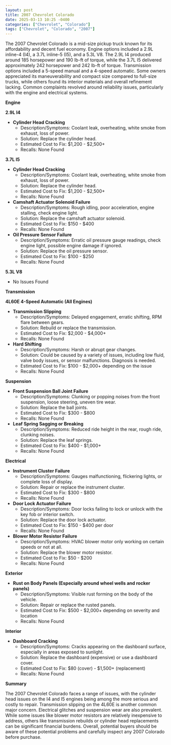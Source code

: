 ```yaml
---
layout: post
title: 2007 Chevrolet Colorado
date: 2025-03-13 10:25 -0400
categories: ["Chevrolet", "Colorado"]
tags: ["Chevrolet", "Colorado", "2007"]
---
```

The 2007 Chevrolet Colorado is a mid-size pickup truck known for its affordability and decent fuel economy. Engine options included a 2.9L inline-4 (I4), a 3.7L inline-5 (I5), and a 5.3L V8. The 2.9L I4 produced around 185 horsepower and 190 lb-ft of torque, while the 3.7L I5 delivered approximately 242 horsepower and 242 lb-ft of torque. Transmission options included a 5-speed manual and a 4-speed automatic. Some owners appreciated its maneuverability and compact size compared to full-size trucks, while others found its interior materials and overall refinement lacking. Common complaints revolved around reliability issues, particularly with the engine and electrical systems.

**Engine**

**2.9L I4**

*   **Cylinder Head Cracking**
    *   Description/Symptoms: Coolant leak, overheating, white smoke from exhaust, loss of power.
    *   Solution: Replace the cylinder head.
    *   Estimated Cost to Fix: $1,200 - $2,500+
    *   Recalls: None Found

**3.7L I5**

*   **Cylinder Head Cracking**
    *   Description/Symptoms: Coolant leak, overheating, white smoke from exhaust, loss of power.
    *   Solution: Replace the cylinder head.
    *   Estimated Cost to Fix: $1,200 - $2,500+
    *   Recalls: None Found
*   **Camshaft Actuator Solenoid Failure**
    * Description/Symptoms: Rough idling, poor acceleration, engine stalling, check engine light.
    * Solution: Replace the camshaft actuator solenoid.
    * Estimated Cost to Fix: $150 - $400
    * Recalls: None Found
*   **Oil Pressure Sensor Failure**
    * Description/Symptoms: Erratic oil pressure gauge readings, check engine light, possible engine damage if ignored.
    * Solution: Replace the oil pressure sensor.
    * Estimated Cost to Fix: $100 - $250
    * Recalls: None Found

**5.3L V8**
* No Issues Found

**Transmission**

**4L60E 4-Speed Automatic (All Engines)**

*   **Transmission Slipping**
    *   Description/Symptoms: Delayed engagement, erratic shifting, RPM flare between gears.
    *   Solution: Rebuild or replace the transmission.
    *   Estimated Cost to Fix: $2,000 - $4,000+
    *   Recalls: None Found
*   **Hard Shifting**
    *   Description/Symptoms: Harsh or abrupt gear changes.
    *   Solution: Could be caused by a variety of issues, including low fluid, valve body issues, or sensor malfunctions. Diagnosis is needed.
    *   Estimated Cost to Fix: $100 - $2,000+ depending on the issue
    *   Recalls: None Found

**Suspension**

*   **Front Suspension Ball Joint Failure**
    *   Description/Symptoms: Clunking or popping noises from the front suspension, loose steering, uneven tire wear.
    *   Solution: Replace the ball joints.
    *   Estimated Cost to Fix: $300 - $800
    *   Recalls: None Found
*   **Leaf Spring Sagging or Breaking**
    *   Description/Symptoms: Reduced ride height in the rear, rough ride, clunking noises.
    *   Solution: Replace the leaf springs.
    *   Estimated Cost to Fix: $400 - $1,000+
    *   Recalls: None Found

**Electrical**

*   **Instrument Cluster Failure**
    *   Description/Symptoms: Gauges malfunctioning, flickering lights, or complete loss of display.
    *   Solution: Repair or replace the instrument cluster.
    *   Estimated Cost to Fix: $300 - $800
    *   Recalls: None Found
*   **Door Lock Actuator Failure**
    *   Description/Symptoms: Door locks failing to lock or unlock with the key fob or interior switch.
    *   Solution: Replace the door lock actuator.
    *   Estimated Cost to Fix: $150 - $400 per door
    *   Recalls: None Found
*   **Blower Motor Resistor Failure**
    *   Description/Symptoms: HVAC blower motor only working on certain speeds or not at all.
    *   Solution: Replace the blower motor resistor.
    *   Estimated Cost to Fix: $50 - $200
    *   Recalls: None Found

**Exterior**

*   **Rust on Body Panels (Especially around wheel wells and rocker panels)**
    *   Description/Symptoms: Visible rust forming on the body of the vehicle.
    *   Solution: Repair or replace the rusted panels.
    *   Estimated Cost to Fix: $500 - $2,000+ depending on severity and location
    *   Recalls: None Found

**Interior**

*   **Dashboard Cracking**
    *   Description/Symptoms: Cracks appearing on the dashboard surface, especially in areas exposed to sunlight.
    *   Solution: Replace the dashboard (expensive) or use a dashboard cover.
    *   Estimated Cost to Fix: $80 (cover) - $1,500+ (replacement)
    *   Recalls: None Found

**Summary**

The 2007 Chevrolet Colorado faces a range of issues, with the cylinder head issues on the I4 and I5 engines being among the more serious and costly to repair. Transmission slipping on the 4L60E is another common major concern. Electrical glitches and suspension wear are also prevalent. While some issues like blower motor resistors are relatively inexpensive to address, others like transmission rebuilds or cylinder head replacements can be significant financial burdens. Overall, potential buyers should be aware of these potential problems and carefully inspect any 2007 Colorado before purchase.

